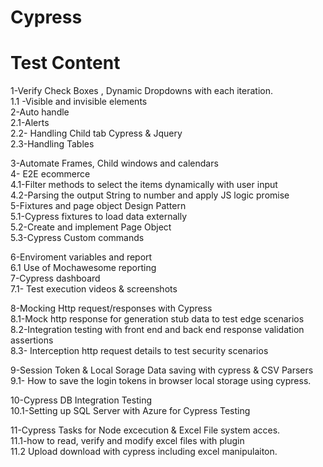 # Cypress
# Test Content
1-Verify Check Boxes , Dynamic Dropdowns with each iteration.
<br>
1.1 -Visible and invisible elements 
<br>
2-Auto handle
<br>
  2.1-Alerts
  <br>
  2.2- Handling Child tab Cypress & Jquery
  <br>
  2.3-Handling Tables 
  <br>

3-Automate Frames, Child windows and calendars
<br>
4- E2E ecommerce <br>
  4.1-Filter methods to select the items dynamically with user input 
  <br>
  4.2-Parsing the output String to number and apply JS logic promise
<br>
5-Fixtures and page object Design Pattern 
<br>
  5.1-Cypress fixtures to load data externally
  <br>
  5.2-Create and implement Page Object
  <br>
  5.3-Cypress Custom commands
  <br>

6-Enviroment variables and report
<br>
  6.1 Use of Mochawesome reporting 
<br>
7-Cypress dashboard
<br>
  7.1- Test execution videos & screenshots
  <br>

8-Mocking Http request/responses with Cypress
<br>
  8.1-Mock http response for generation stub data to test edge scenarios 
  <br>
  8.2-Integration testing with front end and back end response validation assertions
  <br>
  8.3- Interception http request details to test security scenarios 
  <br>

9-Session Token & Local Sorage Data saving with cypress & CSV Parsers 
<br>
  9.1- How to save the login tokens in browser local storage using cypress.
  <br>

10-Cypress DB Integration Testing 
<br>
  10.1-Setting up SQL Server with Azure for Cypress Testing
  <br>

11-Cypress Tasks for Node excecution & Excel File system acces. 
<br>
  11.1-how to read, verify and modify excel files with plugin
  <br>
  11.2 Upload download with cypress including excel manipulaiton. 
  


